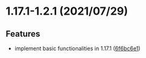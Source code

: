 <a name="1.17.1-1.2.1"></a>
# 1.17.1-1.2.1 (2021/07/29)


## Features

* implement basic functionalities in 1.17.1 ([6f6bc6e1](https://github.com/Samarium150/StructuresCompass/commits/6f6bc6e1))
